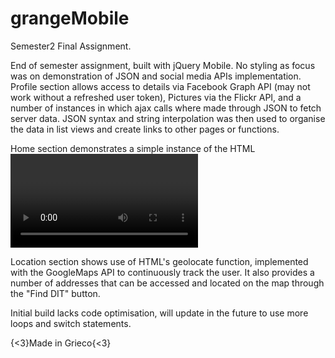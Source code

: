 # grangeMobile
Semester2 Final Assignment.

End of semester assignment, built with jQuery Mobile. No styling as focus was on demonstration of JSON
and social media APIs implementation. Profile section allows access to details via Facebook Graph API
(may not work without a refreshed user token), Pictures via the Flickr API, and a number of instances in
which ajax calls where made through JSON to fetch server data. JSON syntax and string interpolation was
then used to organise the data in list views and create links to other pages or functions.

Home section demonstrates a simple instance of the HTML <video> tag and the Twitter feed API.

Location section shows use of HTML's geolocate function, implemented with the GoogleMaps API to continuously 
track the user. It also provides a number of addresses that can be accessed and located on the map through
the "Find DIT" button.

Initial build lacks code optimisation, will update in the future to use more loops and switch statements.

{<3}Made in Grieco{<3}
